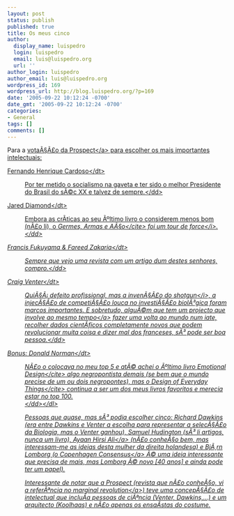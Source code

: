 ```yaml
---
layout: post
status: publish
published: true
title: Os meus cinco
author:
  display_name: luispedro
  login: luispedro
  email: luis@luispedro.org
  url: ''
author_login: luispedro
author_email: luis@luispedro.org
wordpress_id: 169
wordpress_url: http://blog.luispedro.org/?p=169
date: '2005-09-22 10:12:24 -0700'
date_gmt: '2005-09-22 10:12:24 -0700'
categories:
- General
tags: []
comments: []
---
```

<p>Para a <a href="http:&#47;&#47;prospectmagazine.co.uk&#47;intellectuals&#47;">vota&Atilde;&sect;&Atilde;&pound;o da Prospect<&#47;a> para escolher os mais importantes intelectuais:</p>
<dl>
<dt>Fernando Henrique Cardoso<&#47;dt></p>
<dd>Por ter metido o socialismo na gaveta e ter sido o melhor Presidente do Brasil do s&Atilde;&copy;c XX e talvez de sempre.<&#47;dd></p>
<dt>Jared Diamond<&#47;dt></p>
<dd>Embora as cr&Atilde;&shy;ticas ao seu &Atilde;&ordm;ltimo livro o considerem menos bom (n&Atilde;&pound;o li), o <cite>Germes, Armas e A&Atilde;&sect;o<&#47;cite> foi um <i>tour de force<&#47;i>.<&#47;dd></p>
<dt>Francis Fukuyama &amp; Fareed Zakaria<&#47;dt></p>
<dd>Sempre que vejo uma revista com um artigo dum destes senhores, compro.<&#47;dd></p>
<dt>Craig Venter<&#47;dt></p>
<dd>Qui&Atilde;&sect;&Atilde;&iexcl; defeito profissional, mas a inven&Atilde;&sect;&Atilde;&pound;o do <i>shotgun<&#47;i>, a injec&Atilde;&sect;&Atilde;&pound;o de competi&Atilde;&sect;&Atilde;&pound;o louca no investi&Atilde;&sect;&Atilde;&pound;o biol&Atilde;&sup3;gica foram marcos importantes. E sobretudo, algu&Atilde;&copy;m que tem um projecto que involve <a href="http:&#47;&#47;www.wired.com&#47;wired&#47;archive&#47;12.08&#47;venter.html">ao mesmo tempo<&#47;a> fazer uma volta ao mundo num iate, recolher dados cient&Atilde;&shy;ficos completamente novos que podem revolucionar muita coisa e dizer mal dos franceses, s&Atilde;&sup3; pode ser boa pessoa.<&#47;dd></p>
<dt>Bonus: Donald Norman<&#47;dt></p>
<dd>N&Atilde;&pound;o o colocava no meu top 5 e at&Atilde;&copy; achei o &Atilde;&ordm;ltimo livro <cite>Emotional Design<&#47;cite> algo negropontista demais (se bem que o mundo precise de um ou dois negropontes), mas o <cite>Design of Everyday Things<&#47;cite> continua a ser um dos meus livros favoritos e merecia estar no top 100.<br />
<&#47;dd><&#47;dl></p>
<p>Pessoas que quase, mas s&Atilde;&sup3; podia escolher cinco: Richard Dawkins (era entre Dawkins e Venter a escolha para representar a selec&Atilde;&sect;&Atilde;&pound;o da Biologia, mas o Venter ganhou), Samuel Hudington (s&Atilde;&sup3; li artigos, nunca um livro), <a href="http:&#47;&#47;en.wikipedia.org&#47;wiki&#47;Ayaan_Hirsi_Ali">Ayaan Hirsi Ali<&#47;a> (n&Atilde;&pound;o conhe&Atilde;&sect;o bem, mas interessam-me as ideias desta mulher da direita holandesa) e Bj&Atilde;&cedil;rn Lomborg (o <a href="http:&#47;&#47;www.copenhagenconsensus.com&#47;">Copenhagen Consensus<&#47;a> &Atilde;&copy; uma ideia interessante que precisa de mais, mas Lomborg &Atilde;&copy; novo [40 anos] e ainda pode ter um papel).</p>
<p>Interessante de notar que a Prospect (revista que n&Atilde;&pound;o conhe&Atilde;&sect;o, vi a refer&Atilde;&ordf;ncia no <a href="http:&#47;&#47;www.marginalrevolution.com&#47;marginalrevolution&#47;2005&#47;09&#47;who_are_the_wor.html">marginal revolution<&#47;a>) teve uma concep&Atilde;&sect;&Atilde;&pound;o de intelectual que inclu&Atilde;&shy;a pessoas de ci&Atilde;&ordf;ncia (Venter, Dawkins,...) e um arquitecto (Koolhaas) e n&Atilde;&pound;o apenas os ensa&Atilde;&shy;stas do costume.</p>
